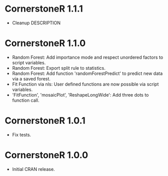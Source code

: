 # CornerstoneR 1.1.1
- Cleanup DESCRIPTION

# CornerstoneR 1.1.0
- Random Forest: Add importance mode and respect unordered factors to script variables.
- Random Forest: Export split rule to statistics.
- Random Forest: Add function 'randomForestPredict' to predict new data via a saved forest.
- Fit Function via nls: User defined functions are now possible via script variables.
- 'FitFunction', 'mosaicPlot', 'ReshapeLongWide': Add three dots to function call.

# CornerstoneR 1.0.1
- Fix tests.

# CornerstoneR 1.0.0
- Initial CRAN release.
